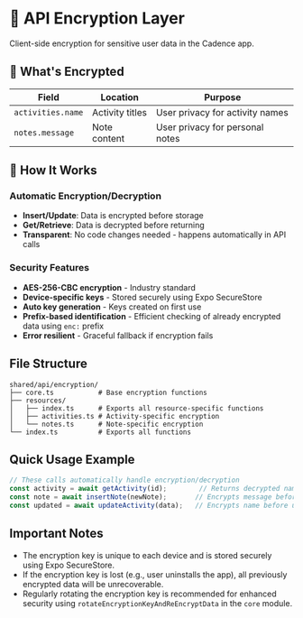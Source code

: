 # 🔐 API Encryption Layer

Client-side encryption for sensitive user data in the Cadence app.

## 🎯 What's Encrypted

| Field | Location | Purpose |
|-------|----------|---------|
| `activities.name` | Activity titles | User privacy for activity names |
| `notes.message` | Note content | User privacy for personal notes |

## 🔧 How It Works

### Automatic Encryption/Decryption
- **Insert/Update**: Data is encrypted before storage
- **Get/Retrieve**: Data is decrypted before returning
- **Transparent**: No code changes needed - happens automatically in API calls

### Security Features
- **AES-256-CBC encryption** - Industry standard
- **Device-specific keys** - Stored securely using Expo SecureStore
- **Auto key generation** - Keys created on first use
- **Prefix-based identification** - Efficient checking of already encrypted data using `enc:` prefix
- **Error resilient** - Graceful fallback if encryption fails

## File Structure

```
shared/api/encryption/
├── core.ts           # Base encryption functions
├── resources/
│   ├── index.ts      # Exports all resource-specific functions
│   ├── activities.ts # Activity-specific encryption
│   └── notes.ts      # Note-specific encryption
└── index.ts          # Exports all functions
```

## Quick Usage Example

```typescript
// These calls automatically handle encryption/decryption
const activity = await getActivity(id);        // Returns decrypted name
const note = await insertNote(newNote);       // Encrypts message before storage
const updated = await updateActivity(data);   // Encrypts name before update
```

## Important Notes

- The encryption key is unique to each device and is stored securely using Expo SecureStore.
- If the encryption key is lost (e.g., user uninstalls the app), all previously encrypted data will be unrecoverable.
- Regularly rotating the encryption key is recommended for enhanced security using `rotateEncryptionKeyAndReEncryptData` in the `core` module.
